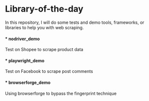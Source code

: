 # Library-of-the-day
In this repository, I will do some tests and demo tools, frameworks, or libraries to help you with web scraping.

#### * nodriver_demo
Test on Shopee to scrape product data
#### * playwright_demo
Test on Facebook to scrape post comments
#### * browserforge_demo
Using browserforge to bypass the fingerprint technique
